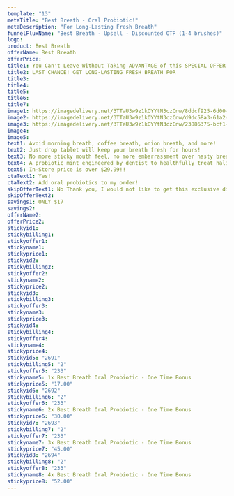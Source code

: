 ```yaml
---
template: "13"
metaTitle: "Best Breath - Oral Probiotic!"
metaDescription: "For Long-Lasting Fresh Breath"
funnelFluxName: "Best Breath - Upsell - Discounted OTP (1-4 brushes)"
logo: 
product: Best Breath
offerName: Best Breath
offerPrice:
title1: You Can't Leave Without Taking ADVANTAGE of this SPECIAL OFFER!
title2: LAST CHANCE! GET LONG-LASTING FRESH BREATH FOR
title3: 
title4: 
title5:
title6: 
title7: 
image1: https://imagedelivery.net/3TTaU3w9z1kOYYtN3czCnw/8ddcf925-6d00-4c0e-65f8-193cb4462800/public
image2: https://imagedelivery.net/3TTaU3w9z1kOYYtN3czCnw/d9dc58a3-61a2-4f95-c29c-fd001b3abc00/public
image3: https://imagedelivery.net/3TTaU3w9z1kOYYtN3czCnw/23886375-bcf1-499d-1beb-1ebb4b8ce500/public
image4: 
image5: 
text1: Avoid morning breath, coffee breath, onion breath, and more!
text2: Just drop tablet will keep your breath fresh for hours!
text3: No more sticky mouth feel, no more embarrassment over nasty breath
text4: A probiotic mint engineered by dentist to healthfully treat halitosis!
text5: In-Store price is over $29.99!!
ctaText1: Yes! 
ctaText2: Add oral probiotics to my order!
skipOfferText1: No Thank you, I would not like to get this exclusive discount.
skipOfferText2:
savings1: ONLY $17
savings2:
offerName2: 
offerPrice2:
stickyid1:
stickybilling1:
stickyoffer1:
stickyname1:
stickyprice1:
stickyid2:
stickybilling2:
stickyoffer2:
stickyname2:
stickyprice2:
stickyid3:
stickybilling3:
stickyoffer3:
stickyname3:
stickyprice3:
stickyid4:
stickybilling4:
stickyoffer4:
stickyname4:
stickyprice4:   
stickyid5: "2691"
stickybilling5: "2"
stickyoffer5: "233"
stickyname5: 1x Best Breath Oral Probiotic - One Time Bonus
stickyprice5: "17.00"
stickyid6: "2692"
stickybilling6: "2"
stickyoffer6: "233"
stickyname6: 2x Best Breath Oral Probiotic - One Time Bonus
stickyprice6: "30.00"
stickyid7: "2693"
stickybilling7: "2"
stickyoffer7: "233"
stickyname7: 3x Best Breath Oral Probiotic - One Time Bonus
stickyprice7: "45.00"
stickyid8: "2694"
stickybilling8: "2"
stickyoffer8: "233"
stickyname8: 4x Best Breath Oral Probiotic - One Time Bonus
stickyprice8: "52.00"
---
```

